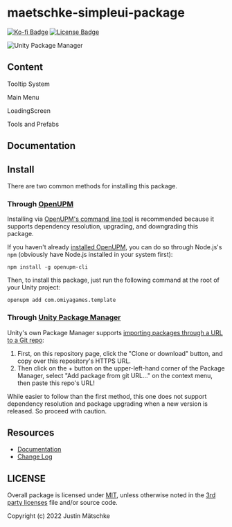 # maetschke-simpleui-package
 
[![Ko-fi Badge](https://img.shields.io/badge/donate-ko--fi-29abe0.svg?logo=ko-fi)](https://ko-fi.com/justinmaetschke) [![License Badge](https://img.shields.io/github/license/OmiyaGames/template-unity-package)](/LICENSE.md)

![Unity Package Manager]()

## Content

Tooltip System

Main Menu

LoadingScreen

Tools and Prefabs

## Documentation

## Install

There are two common methods for installing this package.

### Through [OpenUPM](https://openupm.com/)

Installing via [OpenUPM's command line tool](https://openupm.com/) is recommended because it supports dependency resolution, upgrading, and downgrading this package.

If you haven't already [installed OpenUPM](https://openupm.com/docs/getting-started.html#installing-openupm-cli), you can do so through Node.js's `npm` (obviously have Node.js installed in your system first):
```
npm install -g openupm-cli
```
Then, to install this package, just run the following command at the root of your Unity project:
```
openupm add com.omiyagames.template
```

### Through [Unity Package Manager](https://docs.unity3d.com/Manual/upm-ui-giturl.html)

Unity's own Package Manager supports [importing packages through a URL to a Git repo](https://docs.unity3d.com/Manual/upm-ui-giturl.html):

1. First, on this repository page, click the "Clone or download" button, and copy over this repository's HTTPS URL.  
2. Then click on the + button on the upper-left-hand corner of the Package Manager, select "Add package from git URL..." on the context menu, then paste this repo's URL!

While easier to follow than the first method, this one does not support dependency resolution and package upgrading when a new version is released.  So proceed with caution.

## Resources

- [Documentation]()
- [Change Log](/CHANGELOG.md)

## LICENSE

Overall package is licensed under [MIT](/LICENSE.md), unless otherwise noted in the [3rd party licenses](/THIRD%20PARTY%20NOTICES.md) file and/or source code.

Copyright (c) 2022 Justin Mätschke
